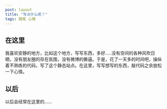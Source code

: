 ```yaml
---
post: layout
title: "写点什么呢？"
tags: 随笔 心情
---
```


## 在这里

我喜欢安静的地方，比如这个地方，写写东西，多好.....没有空间的各种风吹日晒，没有朋友圈的存在氛围，没有微博的撕逼。于是，花了一天多的时间吧，操纵着不熟练的代码，写了这个静态站点。在这里，写写想写的东西，敲代码之余放松一下心情。

## 以后

以后会经常在这里的......





